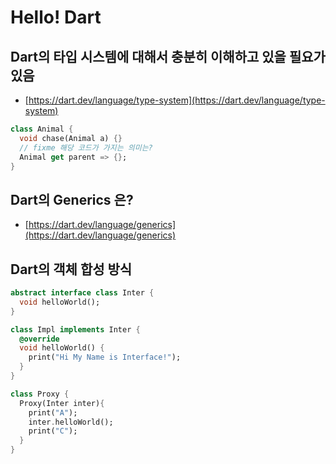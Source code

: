 # Hello! Dart

## Dart의 타입 시스템에 대해서 충분히 이해하고 있을 필요가 있음 

- [https://dart.dev/language/type-system](https://dart.dev/language/type-system)

```dart
class Animal {
  void chase(Animal a) {}
  // fixme 해당 코드가 가지는 의미는? 
  Animal get parent => {};
}
```

## Dart의 Generics 은? 

- [https://dart.dev/language/generics](https://dart.dev/language/generics)

## Dart의 객체 합성 방식 

```dart
abstract interface class Inter {
  void helloWorld();
}

class Impl implements Inter {
  @override
  void helloWorld() {
    print("Hi My Name is Interface!");
  }
}

class Proxy {
  Proxy(Inter inter){
    print("A");
    inter.helloWorld();
    print("C");
  }
}
```